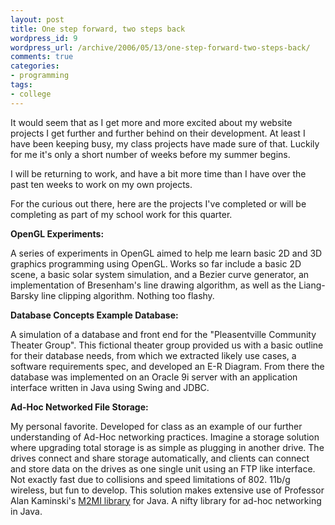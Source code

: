 ```yaml
---
layout: post
title: One step forward, two steps back
wordpress_id: 9
wordpress_url: /archive/2006/05/13/one-step-forward-two-steps-back/
comments: true
categories:
- programming
tags:
- college
---
```


It would seem that as I get more and more excited about my website projects I get further and further behind on their development. At least I have been keeping busy, my class projects have made sure of that. Luckily for me it's only a short number of weeks before my summer begins.

I will be returning to work, and have a bit more time than I have over the past ten weeks to work on my own projects.

For the curious out there, here are the projects I've completed or will be completing as part of my school work for this quarter.

<!--more-->

**OpenGL Experiments:**

A series of experiments in OpenGL aimed to help me learn basic 2D and 3D graphics programming using OpenGL. Works so far include a basic 2D scene, a basic solar system simulation, and a Bezier curve generator, an implementation of Bresenham's line drawing algorithm, as well as the Liang-Barsky line clipping algorithm. Nothing too flashy.

**Database Concepts Example Database:**

A simulation of a database and front end for the "Pleasentville Community Theater Group". This fictional theater group provided us with a basic outline for their database needs, from which we extracted likely use cases, a software requirements spec, and developed an E-R Diagram. From there the database was implemented on an Oracle 9i server with an application interface written in Java using Swing and JDBC.

**Ad-Hoc Networked File Storage:**

My personal favorite. Developed for class as an example of our further understanding of Ad-Hoc networking practices. Imagine a storage solution where upgrading total storage is as simple as plugging in another drive. The drives connect and share storage automatically, and clients can connect and store data on the drives as one single unit using an FTP like interface. Not exactly fast due to collisions and speed limitations of 802. 11b/g wireless, but fun to develop. This solution makes extensive use of Professor Alan Kaminski's [M2MI library](https://www.cs.rit.edu/~ark/m2mi.shtml "M2MI Library") for Java. A nifty library for ad-hoc networking in Java.
